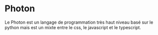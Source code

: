 # Photon
Le Photon est un langage de programmation très haut niveau basé sur le python mais est un mixte entre le css, le javascript et le typescript.

